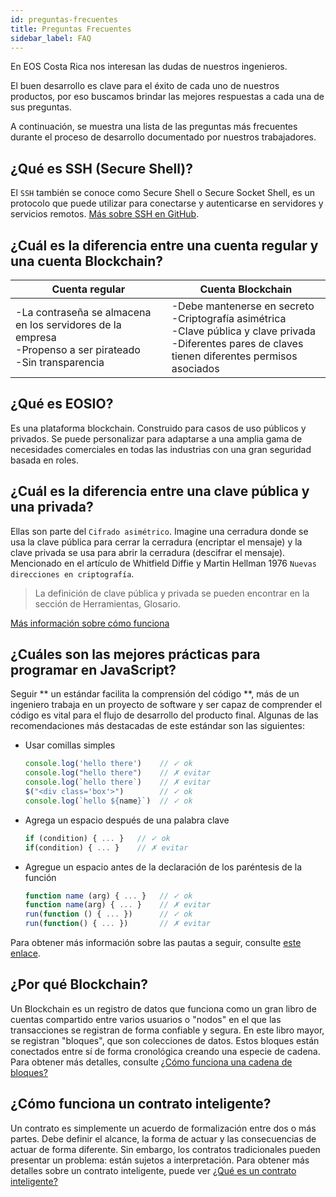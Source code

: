 ```yaml
---
id: preguntas-frecuentes
title: Preguntas Frecuentes
sidebar_label: FAQ
---
```



En EOS Costa Rica nos interesan las dudas de nuestros ingenieros.

El buen desarrollo es clave para el éxito de cada uno de nuestros productos, por eso buscamos brindar las mejores respuestas a cada una de sus preguntas.

A continuación, se muestra una lista de las preguntas más frecuentes durante el proceso de desarrollo documentado por nuestros trabajadores.


## ¿Qué es SSH (Secure Shell)?

El `SSH` también se conoce como Secure Shell o Secure Socket Shell, es un protocolo que puede utilizar para conectarse y autenticarse en servidores y servicios remotos. [Más sobre SSH en GitHub](https://docs.github.com/en/free-pro-team@latest/github/authenticating-to-github/about-ssh).


## ¿Cuál es la diferencia entre una cuenta regular y una cuenta Blockchain?

| Cuenta regular | Cuenta Blockchain |  
|------|------|
|-La contraseña se almacena en los servidores de la empresa <br/> -Propenso a ser pirateado <br/> -Sin transparencia   | -Debe mantenerse en secreto <br/> -Criptografía asimétrica <br/> -Clave pública y clave privada <br/> -Diferentes pares de claves tienen diferentes permisos asociados   |


## ¿Qué es EOSIO?

Es una plataforma blockchain. Construido para casos de uso públicos y privados. Se puede personalizar para adaptarse a una amplia gama de necesidades comerciales en todas las industrias con una gran seguridad basada en roles.


## ¿Cuál es la diferencia entre una clave pública y una privada?


Ellas son parte del `Cifrado asimétrico`. Imagine una cerradura donde se usa la clave pública para cerrar la cerradura (encriptar el mensaje) y la clave privada se usa para abrir la cerradura (descifrar el mensaje). 
Mencionado en el artículo de Whitfield Diffie y Martin Hellman 1976 `Nuevas direcciones en criptografía`.

>La definición de clave pública y privada se pueden encontrar en la sección de Herramientas, Glosario.

[Más información sobre cómo funciona](https://www.preveil.com/blog/public-and-private-key/)


## ¿Cuáles son las mejores prácticas para programar en JavaScript?


Seguir ** un estándar facilita la comprensión del código **, más de un ingeniero trabaja en un proyecto de software y ser capaz de comprender el código es vital para el flujo de desarrollo del producto final. Algunas de las recomendaciones más destacadas de este estándar son las siguientes:
- Usar comillas simples

    ```js
    console.log('hello there')    // ✓ ok
    console.log("hello there")    // ✗ evitar
    console.log(`hello there`)    // ✗ evitar
    $("<div class='box'>")        // ✓ ok
    console.log(`hello ${name}`)  // ✓ ok
    ```

- Agrega un espacio después de una palabra clave

    ```js
    if (condition) { ... }   // ✓ ok
    if(condition) { ... }    // ✗ evitar
    ```

- Agregue un espacio antes de la declaración de los paréntesis de la función

    ```js
    function name (arg) { ... }   // ✓ ok
    function name(arg) { ... }    // ✗ evitar
    run(function () { ... })      // ✓ ok
    run(function() { ... })       // ✗ evitar
    ```

Para obtener más información sobre las pautas a seguir, consulte [este enlace](https://standardjs.com/rules.html).

## ¿Por qué Blockchain?

Un Blockchain es un registro de datos que funciona como un gran libro de cuentas compartido entre varios usuarios o "nodos" en el que las transacciones se registran de forma confiable y segura. En este libro mayor, se registran "bloques", que son colecciones de datos. Estos bloques están conectados entre sí de forma cronológica creando una especie de cadena.
Para obtener más detalles, consulte [¿Cómo funciona una cadena de bloques?](https://eoscostarica.medium.com/https-medium-com-eoscostarica-que-es-blockchain-d54d42439ef3)

## ¿Cómo funciona un contrato inteligente?

Un contrato es simplemente un acuerdo de formalización entre dos o más partes. Debe definir el alcance, la forma de actuar y las consecuencias de actuar de forma diferente. Sin embargo, los contratos tradicionales pueden presentar un problema: están sujetos a interpretación.
Para obtener más detalles sobre un contrato inteligente, puede ver [¿Qué es un contrato inteligente?](https://eoscostarica.medium.com/qu%C3%A9-es-un-smart-contract-793d2042c65d)